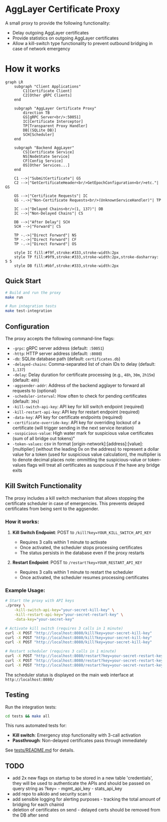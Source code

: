# AggLayer Certificate Proxy
A small proxy to provide the following functionality:
- Delay outgoing AggLayer certificates
- Provide statistics on outgoing AggLayer certificates
- Allow a kill-switch type functionality to prevent outbound bridging in case of network emergency

# How it works

```mermaid
graph LR
    subgraph "Client Applications"
        C1[Certificate Client]
        C2[Other gRPC Clients]
    end
    
    subgraph "AggLayer Certificate Proxy"
        direction TB
        GS[gRPC Server<br/>:50051]
        IC[Certificate Interceptor]
        TP[Transparent Proxy Handler]
        DB[(SQLite DB)]
        SCH[Scheduler]
    end
    
    subgraph "Backend AggLayer"
        CS[Certificate Service]
        NS[NodeState Service]
        CF[Config Service]
        OS[Other Services...]
    end
    
    C1 -->|"SubmitCertificate"| GS
    C2 -->|"GetCertificateHeader<br/>GetEpochConfiguration<br/>etc."| GS
    
    GS -->|"Certificate Requests"| IC
    GS -.->|"Non-Certificate Requests<br/>(UnknownServiceHandler)"| TP
    
    IC -->|"Delayed Chains<br/>(1, 137)"| DB
    IC -->|"Non-Delayed Chains"| CS
    
    DB -->|"After Delay"| SCH
    SCH -->|"Forward"| CS
    
    TP -.->|"Direct Forward"| NS
    TP -.->|"Direct Forward"| CF
    TP -.->|"Direct Forward"| OS
    
    style IC fill:#f9f,stroke:#333,stroke-width:2px
    style TP fill:#9f9,stroke:#333,stroke-width:2px,stroke-dasharray: 5 5
    style DB fill:#bbf,stroke:#333,stroke-width:2px
```

## Quick Start

```bash
# Build and run the proxy
make run

# Run integration tests
make test-integration
```

## Configuration

The proxy accepts the following command-line flags:

- `-grpc`: gRPC server address (default: `:50051`)
- `-http`: HTTP server address (default: `:8080`)
- `-db`: SQLite database path (default: `certificates.db`)
- `-delayed-chains`: Comma-separated list of chain IDs to delay (default: `1,137`)
- `-delay`: Delay duration for certificate processing (e.g., `48h`, `30m`, `2h15m`) (default: `48h`)
- `-aggsender-addr`: Address of the backend agglayer to forward all requests to (optional)
- `-scheduler-interval`: How often to check for pending certificates (default: `30s`)
- `-kill-switch-api-key`: API key for kill switch endpoint (required)
- `-kill-restart-api-key`: API key for restart endpoint (required)
- `-data-key`: API key for certificate endpoints (required)
- `-certificate-override-key`: API key for overriding lockout of a certificate (will trigger sending in the next service iteration)
- `-suspicious-value`: High water mark for suspicious value certificates (sum of all bridge out tokens)"
- `-token-values`: csv in format [origin-network]:[address]:[value]:[multiplier] (without the leading 0x on the address) to represent a dollar value for a token (used for suspicious value calculation), the multiplier is to denote decimal places
note: ommitting the suspicious-value or token-values flags will treat all certificates as suspcious if the have any bridge exits

## Kill Switch Functionality

The proxy includes a kill switch mechanism that allows stopping the certificate scheduler in case of emergencies. This prevents delayed certificates from being sent to the aggsender.

### How it works:

1. **Kill Switch Endpoint**: POST to `/kill?key=YOUR_KILL_SWITCH_API_KEY`
   - Requires 3 calls within 1 minute to activate
   - Once activated, the scheduler stops processing certificates
   - The status persists in the database even if the proxy restarts

2. **Restart Endpoint**: POST to `/restart?key=YOUR_RESTART_API_KEY`
   - Requires 3 calls within 1 minute to restart the scheduler
   - Once activated, the scheduler resumes processing certificates

### Example Usage:

```bash
# Start the proxy with API keys
./proxy \
    -kill-switch-api-key="your-secret-kill-key" \
    -kill-restart-api-key="your-secret-restart-key" \
    -data-key="your-secret-key"

# Activate kill switch (requires 3 calls in 1 minute)
curl -X POST "http://localhost:8080/kill?key=your-secret-kill-key"
curl -X POST "http://localhost:8080/kill?key=your-secret-kill-key"
curl -X POST "http://localhost:8080/kill?key=your-secret-kill-key"

# Restart scheduler (requires 3 calls in 1 minute)
curl -X POST "http://localhost:8080/restart?key=your-secret-restart-key"
curl -X POST "http://localhost:8080/restart?key=your-secret-restart-key"
curl -X POST "http://localhost:8080/restart?key=your-secret-restart-key"
```

The scheduler status is displayed on the main web interface at `http://localhost:8080/`

## Testing

Run the integration tests:

```bash
cd tests && make all
```

This runs automated tests for:
- **Kill switch**: Emergency stop functionality with 3-call activation
- **Passthrough**: Non-delayed certificates pass through immediately

See [tests/README.md](tests/README.md) for details.

## TODO
- add 2x new flags on startup to be stored in a new table 'credentials', they will be used to authenticate the APIs and should be passed on query string as ?key=
		- mgmt_api_key
		- stats_api_key
- add repo to aikido and security scan it
- add sensible logging for alerting purposes - tracking the total amount of bridging for each chainid
- deletion of certificates on send - delayed certs should be removed from the DB after send
